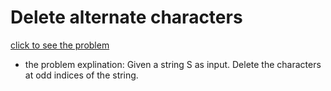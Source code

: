 # Delete alternate characters




[click to see the problem](https://practice.geeksforgeeks.org/problems/java-delete-alternate-characters4036/1?page=3&difficulty[]=-2&sortBy=submissions)



 - the problem explination:
    Given a string S as input. Delete the characters at odd indices of the string.







